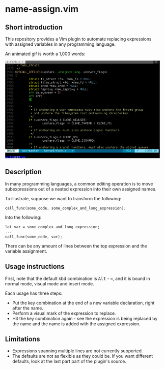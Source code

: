 # name-assign.vim

## Short introduction

This repository provides a Vim plugin to automate replacing expressions with
assigned variables in any programming language.

An animated gif is worth a 1,000 words:

<img src="doc/name-assign.gif">

## Description

In many programming languages, a common editing operation is to move subexpressions
out of a nested expression into their own assigned names.

To illustrate, suppose we want to transform the following:

    call_func(some_code, some_complex_and_long_expression);

Into the following:

	let var = some_complex_and_long_expression;
	...
    call_func(some_code, var);

There can be any amount of lines between the top expression and the variable
assignment.

## Usage instructions

First, note that the default kbd combination is <kbd>Alt</kbd> - <kbd>=</kbd>, and it is bound in normal mode, visual mode and insert mode.

Each usage has three steps:

* Put the key combination at the end of a new variable declaration, right after the name.
* Perform a visual mark of the expression to replace.
* Hit the key combination again - see the expression is being replaced by the name and the name is added with the assigned expression.

## Limitations

* Expressions spanning multiple lines are not currently supported.
* The defaults are not as flexible as they could be. If you want different defaults, look at the last part part of the plugin's source.
